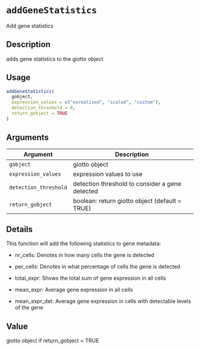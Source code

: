 # `addGeneStatistics`

Add gene statistics


## Description

adds gene statistics to the giotto object


## Usage

```r
addGeneStatistics(
  gobject,
  expression_values = c("normalized", "scaled", "custom"),
  detection_threshold = 0,
  return_gobject = TRUE
)
```


## Arguments

Argument      |Description
------------- |----------------
`gobject`     |     giotto object
`expression_values`     |     expression values to use
`detection_threshold`     |     detection threshold to consider a gene detected
`return_gobject`     |     boolean: return giotto object (default = TRUE)


## Details

This function will add the following statistics to gene metadata:
   

*  nr_cells:  Denotes in how many cells the gene is detected   

*  per_cells:  Denotes in what percentage of cells the gene is detected   

*  total_expr:  Shows the total sum of gene expression in all cells   

*  mean_expr:  Average gene expression in all cells   

*  mean_expr_det:  Average gene expression in cells with detectable levels of the gene


## Value

giotto object if return_gobject = TRUE


